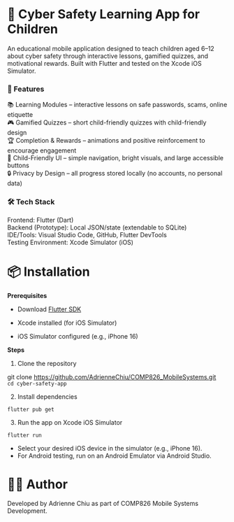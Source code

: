# 📱 Cyber Safety Learning App for Children

An educational mobile application designed to teach children aged 6–12 about cyber safety through interactive lessons, gamified quizzes, and motivational rewards. Built with Flutter and tested on the Xcode iOS Simulator.

### 🚀 Features
📚 Learning Modules – interactive lessons on safe passwords, scams, online etiquette  
🎮 Gamified Quizzes – short child-friendly quizzes with child-friendly design    
🏆 Completion & Rewards – animations and positive reinforcement to encourage engagement   
🎨 Child-Friendly UI – simple navigation, bright visuals, and large accessible buttons  
🔒 Privacy by Design – all progress stored locally (no accounts, no personal data)  

### 🛠️ Tech Stack
Frontend: Flutter (Dart)  
Backend (Prototype): Local JSON/state (extendable to SQLite)   
IDE/Tools: Visual Studio Code, GitHub, Flutter DevTools  
Testing Environment: Xcode Simulator (iOS)

# 📦 Installation
**Prerequisites**

- Download [Flutter SDK](https://docs.flutter.dev/get-started/install)  

- Xcode installed (for iOS Simulator)  

- iOS Simulator configured (e.g., iPhone 16)  
  
**Steps**

1. Clone the repository

  git clone https://github.com/AdrienneChiu/COMP826_MobileSystems.git  
  ```cd cyber-safety-app```


2. Install dependencies

```flutter pub get```


3. Run the app on Xcode iOS Simulator

```flutter run```


- Select your desired iOS device in the simulator (e.g., iPhone 16).  
- For Android testing, run on an Android Emulator via Android Studio.

# 👩‍💻 Author

Developed by Adrienne Chiu as part of COMP826 Mobile Systems Development.
